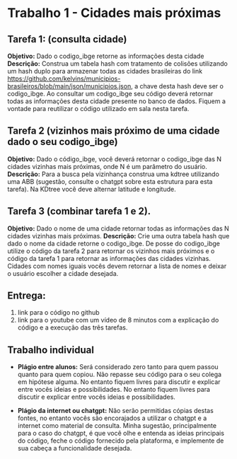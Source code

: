 # Trabalho 1 - Cidades mais próximas

## Tarefa 1: (consulta cidade)

**Objetivo:** Dado o codigo_ibge retorne as informações desta cidade
**Descrição:** Construa um tabela hash com tratamento de colisões utilizando um hash duplo para armazenar todas as cidades brasileiras do link 
https://github.com/kelvins/municipios-brasileiros/blob/main/json/municipios.json, a chave desta hash deve ser o codigo_ibge. Ao consultar um codigo_ibge seu código deverá retornar todas as informações desta cidade presente no banco de dados. Fiquem a vontade para reutilizar o código utilizado em sala nesta tarefa.

## Tarefa 2 (vizinhos mais próximo de uma cidade dado o seu codigo_ibge)

**Objetivo:** Dado o código_ibge, você deverá retornar o codigo_ibge das N cidades vizinhas mais próximas, onde N é um parâmetro do usuário.
**Descrição:** Para a busca pela vizinhança construa uma kdtree utilizando uma ABB (sugestão, consulte o chatgpt sobre esta estrutura para esta tarefa). Na KDtree você deve alternar latitude e longitude.

## Tarefa 3 (combinar tarefa 1 e 2).

**Objetivo:** Dado o nome de uma cidade retornar todas as informações das N cidades vizinhas mais próximas. 
**Descrição:** Crie uma outra tabela hash que dado o nome da cidade retorne o codigo_ibge. De posse do codigo_ibge utilize o código da tarefa 2 para retornar os vizinhos mais próximos e o código da tarefa 1 para retornar as informações das cidades vizinhas. Cidades com nomes iguais vocês devem retornar a lista de nomes e deixar o usuário escolher a cidade desejada.

## Entrega:

1. link para o código no github 
2. link para o youtube com um vídeo de 8 minutos com a explicação do código e a execução das três tarefas.  

## Trabalho individual

- **Plágio entre alunos:** Será considerado zero tanto para quem passou quanto para quem copiou. Não repasse seu código para o seu colega em hipótese alguma. No entanto fiquem livres para discutir e explicar entre vocês ideias e possibilidades. No entanto fiquem livres para discutir e explicar entre vocês ideias e possibilidades.

- **Plágio da internet ou chatgpt:**  Não serão permitidas cópias destas fontes, no entanto vocês são encorajados a utilizar o chatgpt e a internet como material de consulta. Minha sugestão, principalmente para o caso do chatgpt, é que você olhe e entenda as ideias principais do código,  feche o código fornecido pela plataforma, e implemente de sua cabeça a funcionalidade desejada.
